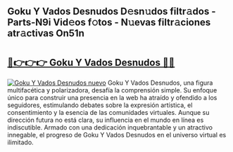 ## Goku Y Vados Desnudos D𝚎sn𝚞dos filtr𝚊dos - Parts-N9i Vid𝚎os f𝚘tos - N𝚞evas filtr𝚊ciones atr𝚊ctivas On51n

# <h2><a href="http://mb3pgxz.tromn.icu/?c=Goku+Y+Vados+Desnudos">🔗👉👉👉 Goku Y Vados Desnudos 🔗🔗</a></h2>

[![Goku Y Vados Desnudos nuevo](https://i.imgur.com/pEAQMta.gif)](http://mb3pgxz.tromn.icu/?c=Goku+Y+Vados+Desnudos)
Goku Y Vados Desnudos, una figura multifacética y polarizadora, desafía la comprensión simple. Su enfoque único para construir una presencia en la web ha atraído y ofendido a los seguidores, estimulando debates sobre la expresión artística, el consentimiento y la esencia de las comunidades virtuales. Aunque su dirección futura no está clara, su influencia en el mundo en línea es indiscutible. Armado con una dedicación inquebrantable y un atractivo innegable, el progreso de Goku Y Vados Desnudos en el universo virtual es ilimitado.
